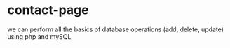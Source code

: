 # contact-page
we can perform all the basics of database operations (add, delete, update) using php and mySQL
